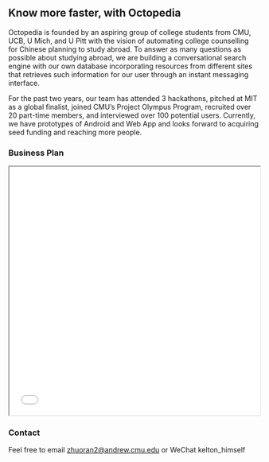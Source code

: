## Know more faster, with Octopedia

Octopedia is founded by an aspiring group of college students from CMU, UCB, U Mich, and U Pitt with the vision of automating college counselling for Chinese planning to study abroad.  To answer as many questions as possible about studying abroad, we are building a conversational search engine with our own database incorporating resources from different sites that retrieves such information for our user through an instant messaging interface.  

For the past two years, our team has attended 3 hackathons, pitched at MIT as a global finalist, joined CMU’s Project Olympus Program, recruited over 20 part-time members, and interviewed over 100 potential users. Currently, we have prototypes of Android and Web App and looks forward to acquiring seed funding and reaching more people.

### Business Plan

<!DOCTYPE html>
<html>
  <head>
    <title>Octopedia English Pitchdeck </title>
  </head>
  <body>
    <iframe src="/Users/keltonz/Library/Messages/Attachments/1d/13/8B47E082-FCAC-49D2-90A1-B44DE7FC8EB4/Octopedia\ Updated\ Pitchdeck.pdf" width="100%" height="500px"></iframe>
  </body>
</html>

### Contact

Feel free to email zhuoran2@andrew.cmu.edu or WeChat kelton_himself 
